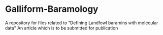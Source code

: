 # Galliform-Baramology
A repository for files related to "Defining Landfowl baramins with molecular data" 
An article which is to be submitted for publication

